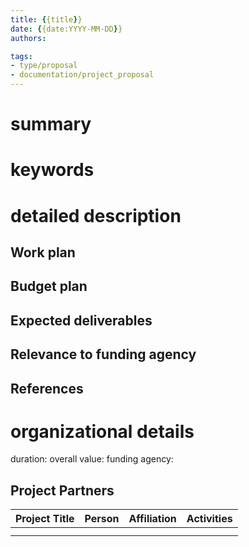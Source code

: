 ```yaml
---
title: {{title}}
date: {{date:YYYY-MM-DD}}
authors: 

tags:
- type/proposal
- documentation/project_proposal
---
```


# summary


# keywords


# detailed description


## Work plan


## Budget plan


## Expected deliverables


## Relevance to funding agency


## References


# organizational details

duration: 
overall value: 
funding agency: 

## Project Partners
| Project Title | Person | Affiliation | Activities |
| ------------- | ------ | ----------- | ---------- |
|               |        |             |            |
|               |        |             |            |

